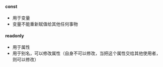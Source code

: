 #### const

- 用于变量
- 变量不能重新赋值给其他任何事物

#### readonly

- 用于属性
- 用于别名，可以修改属性（自身不可以修改，当把这个属性交给其他使用者，则可以修改）
